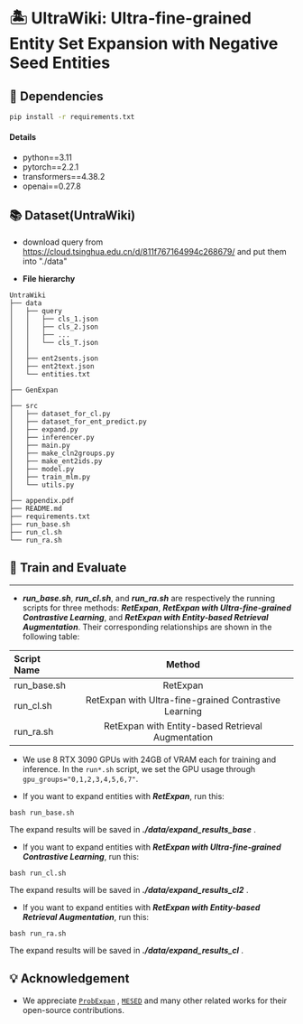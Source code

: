 # 🏝️ UltraWiki: Ultra-fine-grained Entity Set Expansion with Negative Seed Entities



## 🔬 Dependencies

```bash
pip install -r requirements.txt
```

#### Details

- python==3.11
- pytorch==2.2.1
- transformers==4.38.2
- openai==0.27.8

## 📚 Dataset(UntraWiki)

- download query from https://cloud.tsinghua.edu.cn/d/811f767164994c268679/ and put them into "./data"

-  **File hierarchy**

```
UntraWiki
├── data
│   ├── query
│   │   ├── cls_1.json
│   │   ├── cls_2.json
│   │   ├── ...
│   │   └── cls_T.json
│   │   
│   ├── ent2sents.json
│   ├── ent2text.json
│   └── entities.txt
│
├── GenExpan
│
├── src
│   ├── dataset_for_cl.py
│   ├── dataset_for_ent_predict.py
│   ├── expand.py
│   ├── inferencer.py
│   ├── main.py
│   ├── make_cln2groups.py
│   ├── make_ent2ids.py
│   ├── model.py
│   ├── train_mlm.py
│   └── utils.py
│
├── appendix.pdf
├── README.md
├── requirements.txt
├── run_base.sh
├── run_cl.sh
└── run_ra.sh

```



## 🚀 Train and Evaluate

---

- ***run_base.sh***, ***run_cl.sh***, and ***run_ra.sh*** are respectively the running scripts for three methods: ***RetExpan***, ***RetExpan with Ultra-fine-grained Contrastive Learning***, and ***RetExpan with Entity-based Retrieval Augmentation***. Their corresponding relationships are shown in the following table:

| Script Name |                        Method                         |
| :---------- | :---------------------------------------------------: |
| run_base.sh |                       RetExpan                        |
| run_cl.sh   | RetExpan with Ultra-fine-grained Contrastive Learning |
| run_ra.sh   |   RetExpan with Entity-based Retrieval Augmentation   |



- We use 8 RTX 3090 GPUs with 24GB of VRAM each for training and inference. In the `run*.sh` script, we set the GPU usage through `gpu_groups="0,1,2,3,4,5,6,7"`.



- If you want to expand entities with ***RetExpan***, run this:

```
bash run_base.sh
```

The expand results will be saved in ***./data/expand_results_base*** .



- If you want to expand entities with ***RetExpan with Ultra-fine-grained Contrastive Learning***, run this:

```
bash run_cl.sh
```

The expand results will be saved in ***./data/expand_results_cl2*** .



- If you want to expand entities with ***RetExpan with Entity-based Retrieval Augmentation***,  run this:

```
bash run_ra.sh
```

The expand results will be saved in ***./data/expand_results_cl*** .





## 💡 Acknowledgement

- We appreciate  [```ProbExpan```](https://github.com/geekjuruo/ProbExpan) , [`MESED`](https://github.com/THUKElab/MESED) and many other related works for their open-source contributions.

